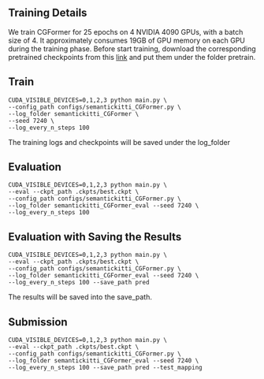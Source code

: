 ## Training Details

We train CGFormer for 25 epochs on 4 NVIDIA 4090 GPUs, with a batch size of 4. It approximately consumes 19GB of GPU memory on each GPU during the training phase. Before start training, download the corresponding pretrained checkpoints from this [link](https://drive.google.com/drive/folders/1caNRjcGyBi6iUfQgGxMJB5SH69b5M90h?usp=sharing) and put them under the folder pretrain.

## Train

```
CUDA_VISIBLE_DEVICES=0,1,2,3 python main.py \
--config_path configs/semantickitti_CGFormer.py \
--log_folder semantickitti_CGFormer \
--seed 7240 \
--log_every_n_steps 100
```

The training logs and checkpoints will be saved under the log_folder

## Evaluation

```
CUDA_VISIBLE_DEVICES=0,1,2,3 python main.py \
--eval --ckpt_path .ckpts/best.ckpt \
--config_path configs/semantickitti_CGFormer.py \
--log_folder semantickitti_CGFormer_eval --seed 7240 \
--log_every_n_steps 100
```

## Evaluation with Saving the Results

```
CUDA_VISIBLE_DEVICES=0,1,2,3 python main.py \
--eval --ckpt_path .ckpts/best.ckpt \
--config_path configs/semantickitti_CGFormer.py \
--log_folder semantickitti_CGFormer_eval --seed 7240 \
--log_every_n_steps 100 --save_path pred
```

The results will be saved into the save_path.

## Submission

```
CUDA_VISIBLE_DEVICES=0,1,2,3 python main.py \
--eval --ckpt_path .ckpts/best.ckpt \
--config_path configs/semantickitti_CGFormer.py \
--log_folder semantickitti_CGFormer_eval --seed 7240 \
--log_every_n_steps 100 --save_path pred --test_mapping
```